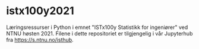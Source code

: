 # istx100y2021
Læringsressurser i Python i emnet "ISTx100y Statistikk for ingeniører" ved NTNU høsten 2021. Filene i dette repositoriet er tilgjengelig i vår Jupyterhub fra https://s.ntnu.no/isthub. 
